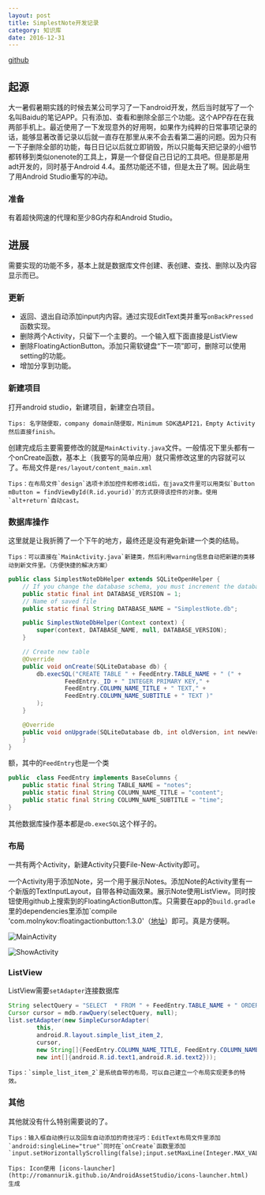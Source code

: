 ```yaml
---
layout: post
title: SimplestNote开发记录
category: 知识库
date: 2016-12-31
---
```


[github](https://github.com/zYeoman/SimplestNote)

## 起源
大一暑假暑期实践的时候去某公司学习了一下android开发，然后当时就写了一个名叫Baidu的笔记APP。只有添加、查看和删除全部三个功能。这个APP存在在我两部手机上。最近使用了一下发现意外的好用啊，如果作为纯粹的日常事项记录的话，能够显著改善记录以后就一直存在那里从来不会去看第二遍的问题。因为只有一下子删除全部的功能，每日日记以后就立即销毁，所以只能每天把记录的小细节都转移到类似onenote的工具上，算是一个督促自己日记的工具吧。但是那是用adt开发的，同时基于Android 4.4。虽然功能还不错，但是太丑了啊。因此萌生了用Android Studio重写的冲动。

### 准备
有着超快网速的代理和至少8G内存和Android Studio。

## 进展
需要实现的功能不多，基本上就是数据库文件创建、表创建、查找、删除以及内容显示而已。

### 更新
* 返回、退出自动添加input内内容。通过实现EditText类并重写`onBackPressed`函数实现。
* 删除两个Activity，只留下一个主要的。一个输入框下面直接是ListView
* 删除FloatingActionButton。添加只需软键盘“下一项”即可，删除可以使用setting的功能。
* 增加分享到功能。

### 新建项目
打开android studio，新建项目，新建空白项目。

    Tips: 名字随便取，company domain随便取，Minimum SDK选API21，Empty Activity然后直接finish。

创建完成后主要需要修改的就是`MainActivity.java`文件。一般情况下里头都有一个onCreate函数，基本上（我要写的简单应用）就只需修改这里的内容就可以了。布局文件是`res/layout/content_main.xml`

    Tips：在布局文件`design`选项卡添加控件和修改id后，在java文件里可以用类似`Button mButton = findViewById(R.id.yourid)`的方式获得该控件的对象。使用`alt+return`自动cast。

### 数据库操作
这里就是让我折腾了一个下午的地方，最终还是没有避免新建一个类的结局。

    Tips：可以直接在`MainActivity.java`新建类，然后利用warning信息自动把新建的类移动到新文件里。（方便快捷的解决方案）

```java
public class SimplestNoteDbHelper extends SQLiteOpenHelper {
    // If you change the database schema, you must increment the database version.
    public static final int DATABASE_VERSION = 1;
    // Name of saved file
    public static final String DATABASE_NAME = "SimplestNote.db";

    public SimplestNoteDbHelper(Context context) {
        super(context, DATABASE_NAME, null, DATABASE_VERSION);
    }

    // Create new table
    @Override
    public void onCreate(SQLiteDatabase db) {
        db.execSQL("CREATE TABLE " + FeedEntry.TABLE_NAME + " (" +
                FeedEntry._ID + " INTEGER PRIMARY KEY," +
                FeedEntry.COLUMN_NAME_TITLE + " TEXT," +
                FeedEntry.COLUMN_NAME_SUBTITLE + " TEXT )"
        );
    }

    @Override
    public void onUpgrade(SQLiteDatabase db, int oldVersion, int newVersion) {
    }
}
```

额，其中的`FeedEntry`也是一个类

```java
public  class FeedEntry implements BaseColumns {
    public static final String TABLE_NAME = "notes";
    public static final String COLUMN_NAME_TITLE = "content";
    public static final String COLUMN_NAME_SUBTITLE = "time";
}
```

其他数据库操作基本都是`db.execSQL`这个样子的。

### 布局
一共有两个Activity，新建Activity只要File-New-Activity即可。

一个Activity用于添加Note，另一个用于展示Notes。添加Note的Activity里有一个新版的TextInputLayout，自带各种动画效果。展示Note使用ListView。同时按钮使用github上搜索到的FloatingActionButton库。只需要在app的`build.gradle`里的dependencies里添加`compile 'com.molnykov:floatingactionbutton:1.3.0'（[地址](https://github.com/makovkastar/FloatingActionButton)）即可。真是方便啊。

![MainActivity](https://ooo.0o0.ooo/2016/12/16/5853fe29948a2.png)

![ShowActivity](https://ooo.0o0.ooo/2016/12/16/5853fe81603c0.png)

### ListView
ListView需要`setAdapter`连接数据库

```java
String selectQuery = "SELECT  * FROM " + FeedEntry.TABLE_NAME + " ORDER BY " + FeedEntry._ID + " DESC;";
Cursor cursor = mdb.rawQuery(selectQuery, null);
list.setAdapter(new SimpleCursorAdapter(
        this,
        android.R.layout.simple_list_item_2,
        cursor,
        new String[]{FeedEntry.COLUMN_NAME_TITLE, FeedEntry.COLUMN_NAME_SUBTITLE},
        new int[]{android.R.id.text1,android.R.id.text2}));
```

    Tips：`simple_list_item_2`是系统自带的布局，可以自己建立一个布局实现更多的特效。

### 其他
其他就没有什么特别需要说的了。

    Tips：输入框自动换行以及回车自动添加的奇技淫巧：EditText布局文件里添加`android:singleLine="true"`同时在`onCreate`函数里添加`input.setHorizontallyScrolling(false);input.setMaxLine(Integer.MAX_VALUE);`

    Tips: Icon使用 [icons-launcher](http://romannurik.github.io/AndroidAssetStudio/icons-launcher.html) 生成

